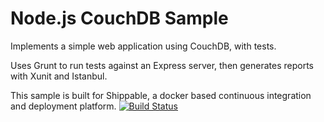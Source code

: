 Node.js CouchDB Sample
=================

Implements a simple web application using CouchDB, with tests.

Uses Grunt to run tests against an Express server, then generates reports with Xunit and Istanbul.

This sample is built for Shippable, a docker based continuous integration and deployment platform.
[![Build Status](https://api.shippable.com/projects/54aa3515d46935d5fbc17450/badge?branchName=master)](https://app.shippable.com/projects/54aa3515d46935d5fbc17450/builds/latest)
